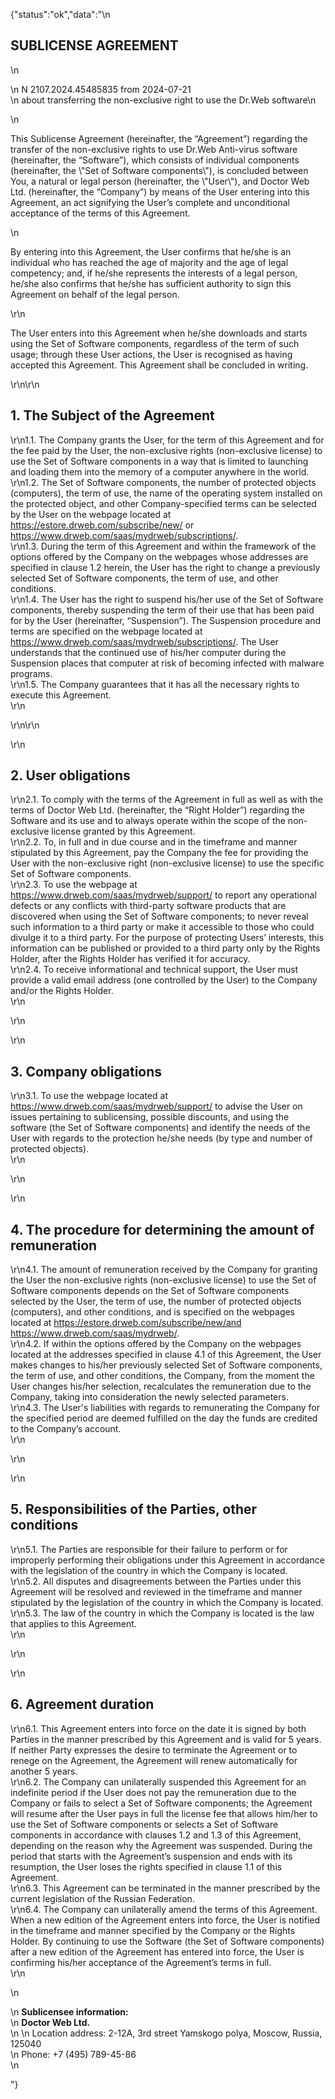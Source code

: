 {"status":"ok","data":"\\n

SUBLICENSE AGREEMENT
--------------------

\\n

\\n N 2107.2024.45485835 from 2024-07-21  
\\n about transferring the non-exclusive right to use the Dr.Web software\\n

\\n

This Sublicense Agreement (hereinafter, the “Agreement”) regarding the transfer of the non-exclusive rights to use Dr.Web Anti-virus software (hereinafter, the “Software”), which consists of individual components (hereinafter, the \\"Set of Software components\\"), is concluded between You, a natural or legal person (hereinafter, the \\"User\\"), and Doctor Web Ltd. (hereinafter, the “Company”) by means of the User entering into this Agreement, an act signifying the User’s complete and unconditional acceptance of the terms of this Agreement.

\\n

By entering into this Agreement, the User confirms that he/she is an individual who has reached the age of majority and the age of legal competency; and, if he/she represents the interests of a legal person, he/she also confirms that he/she has sufficient authority to sign this Agreement on behalf of the legal person.

\\r\\n

The User enters into this Agreement when he/she downloads and starts using the Set of Software components, regardless of the term of such usage; through these User actions, the User is recognised as having accepted this Agreement. This Agreement shall be concluded in writing.

\\r\\n\\r\\n

1\. The Subject of the Agreement
--------------------------------

  
\\r\\n1.1. The Company grants the User, for the term of this Agreement and for the fee paid by the User, the non-exclusive rights (non-exclusive license) to use the Set of Software components in a way that is limited to launching and loading them into the memory of a computer anywhere in the world.  
\\r\\n1.2. The Set of Software components, the number of protected objects (computers), the term of use, the name of the operating system installed on the protected object, and other Company-specified terms can be selected by the User on the webpage located at https://estore.drweb.com/subscribe/new/ or https://www.drweb.com/saas/mydrweb/subscriptions/.  
\\r\\n1.3. During the term of this Agreement and within the framework of the options offered by the Company on the webpages whose addresses are specified in clause 1.2 herein, the User has the right to change a previously selected Set of Software components, the term of use, and other conditions.  
\\r\\n1.4. The User has the right to suspend his/her use of the Set of Software components, thereby suspending the term of their use that has been paid for by the User (hereinafter, “Suspension”). The Suspension procedure and terms are specified on the webpage located at https://www.drweb.com/saas/mydrweb/subscriptions/. The User understands that the continued use of his/her computer during the Suspension places that computer at risk of becoming infected with malware programs.  
\\r\\n1.5. The Company guarantees that it has all the necessary rights to execute this Agreement.  
\\r\\n

\\r\\n\\r\\n

\\r\\n

2\. User obligations
--------------------

  
\\r\\n2.1. To comply with the terms of the Agreement in full as well as with the terms of Doctor Web Ltd. (hereinafter, the “Right Holder”) regarding the Software and its use and to always operate within the scope of the non-exclusive license granted by this Agreement.  
\\r\\n2.2. To, in full and in due course and in the timeframe and manner stipulated by this Agreement, pay the Company the fee for providing the User with the non-exclusive right (non-exclusive license) to use the specific Set of Software components.  
\\r\\n2.3. To use the webpage at https://www.drweb.com/saas/mydrweb/support/ to report any operational defects or any conflicts with third-party software products that are discovered when using the Set of Software components; to never reveal such information to a third party or make it accessible to those who could divulge it to a third party. For the purpose of protecting Users’ interests, this information can be published or provided to a third party only by the Rights Holder, after the Rights Holder has verified it for accuracy.  
\\r\\n2.4. To receive informational and technical support, the User must provide a valid email address (one controlled by the User) to the Company and/or the Rights Holder.  
\\r\\n

\\r\\n

\\r\\n

3\. Company obligations
-----------------------

  
\\r\\n3.1. To use the webpage located at https://www.drweb.com/saas/mydrweb/support/ to advise the User on issues pertaining to sublicensing, possible discounts, and using the software (the Set of Software components) and identify the needs of the User with regards to the protection he/she needs (by type and number of protected objects).  
\\r\\n

\\r\\n

\\r\\n

4\. The procedure for determining the amount of remuneration
------------------------------------------------------------

  
\\r\\n4.1. The amount of remuneration received by the Company for granting the User the non-exclusive rights (non-exclusive license) to use the Set of Software components depends on the Set of Software components selected by the User, the term of use, the number of protected objects (computers), and other conditions, and is specified on the webpages located at https://estore.drweb.com/subscribe/new/and https://www.drweb.com/saas/mydrweb/.  
\\r\\n4.2. If within the options offered by the Company on the webpages located at the addresses specified in clause 4.1 of this Agreement, the User makes changes to his/her previously selected Set of Software components, the term of use, and other conditions, the Company, from the moment the User changes his/her selection, recalculates the remuneration due to the Company, taking into consideration the newly selected parameters.  
\\r\\n4.3. The User's liabilities with regards to remunerating the Company for the specified period are deemed fulfilled on the day the funds are credited to the Company’s account.  
\\r\\n

\\r\\n

\\r\\n

5\. Responsibilities of the Parties, other conditions
-----------------------------------------------------

  
\\r\\n5.1. The Parties are responsible for their failure to perform or for improperly performing their obligations under this Agreement in accordance with the legislation of the country in which the Company is located.  
\\r\\n5.2. All disputes and disagreements between the Parties under this Agreement will be resolved and reviewed in the timeframe and manner stipulated by the legislation of the country in which the Company is located.  
\\r\\n5.3. The law of the country in which the Company is located is the law that applies to this Agreement.  
\\r\\n

\\r\\n

\\r\\n

6\. Agreement duration
----------------------

  
\\r\\n6.1. This Agreement enters into force on the date it is signed by both Parties in the manner prescribed by this Agreement and is valid for 5 years. If neither Party expresses the desire to terminate the Agreement or to renege on the Agreement, the Agreement will renew automatically for another 5 years.  
\\r\\n6.2. The Company can unilaterally suspended this Agreement for an indefinite period if the User does not pay the remuneration due to the Company or fails to select a Set of Software components; the Agreement will resume after the User pays in full the license fee that allows him/her to use the Set of Software components or selects a Set of Software components in accordance with clauses 1.2 and 1.3 of this Agreement, depending on the reason why the Agreement was suspended. During the period that starts with the Agreement’s suspension and ends with its resumption, the User loses the rights specified in clause 1.1 of this Agreement.  
\\r\\n6.3. This Agreement can be terminated in the manner prescribed by the current legislation of the Russian Federation.  
\\r\\n6.4. The Company can unilaterally amend the terms of this Agreement. When a new edition of the Agreement enters into force, the User is notified in the timeframe and manner specified by the Company or the Rights Holder. By continuing to use the Software (the Set of Software components) after a new edition of the Agreement has entered into force, the User is confirming his/her acceptance of the Agreement’s terms in full.  
\\r\\n

\\n

\\n **Sublicensee information:**  
\\n **Doctor Web Ltd.**  
\\n \\n Location address: 2-12А, 3rd street Yamskogo polya, Moscow, Russia, 125040  
\\n Phone: +7 (495) 789-45-86  
\\n

"}